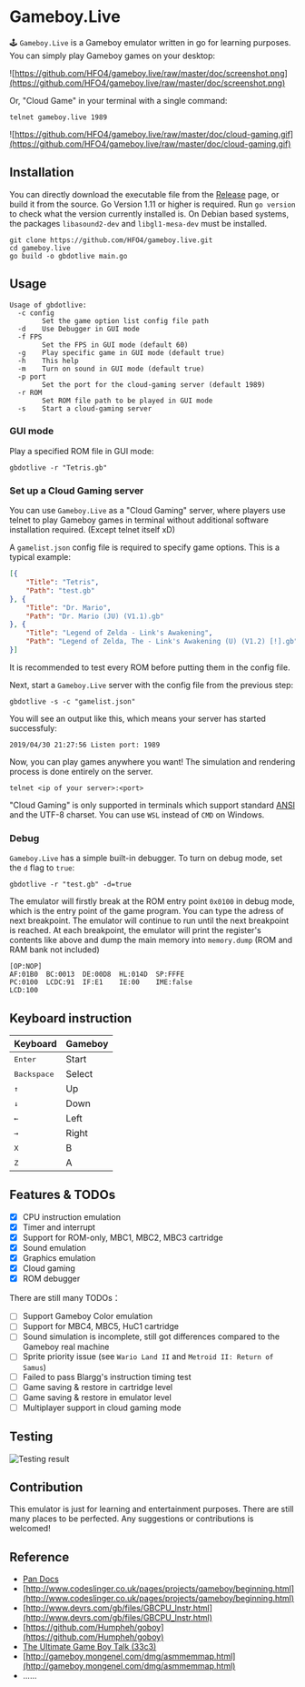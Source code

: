 # Gameboy.Live
🕹️ `Gameboy.Live` is a Gameboy emulator written in go for learning purposes. You can simply play Gameboy games on your desktop:

![https://github.com/HFO4/gameboy.live/raw/master/doc/screenshot.png](https://github.com/HFO4/gameboy.live/raw/master/doc/screenshot.png)

Or, "Cloud Game" in your terminal with a single command:

```
telnet gameboy.live 1989
```

![https://github.com/HFO4/gameboy.live/raw/master/doc/cloud-gaming.gif](https://github.com/HFO4/gameboy.live/raw/master/doc/cloud-gaming.gif)

## Installation

You can directly download the executable file from the [Release](https://github.com/HFO4/gameboy.live/releases) page, or build it from the source. Go Version 1.11 or higher is required. Run `go version` to check what the version currently installed is. On Debian based systems, the packages `libasound2-dev` and `libgl1-mesa-dev` must be installed.

```
git clone https://github.com/HFO4/gameboy.live.git
cd gameboy.live
go build -o gbdotlive main.go
```

## Usage

```
Usage of gbdotlive:
  -c config
        Set the game option list config file path
  -d    Use Debugger in GUI mode
  -f FPS
        Set the FPS in GUI mode (default 60)
  -g    Play specific game in GUI mode (default true)
  -h    This help
  -m    Turn on sound in GUI mode (default true)
  -p port
        Set the port for the cloud-gaming server (default 1989)
  -r ROM
        Set ROM file path to be played in GUI mode
  -s    Start a cloud-gaming server
```

### GUI mode

Play a specified ROM file in GUI mode:

```
gbdotlive -r "Tetris.gb" 
```

### Set up a Cloud Gaming server

You can use `Gameboy.Live` as a "Cloud Gaming" server, where players use telnet to play Gameboy games in terminal without additional software installation required. (Except telnet itself xD)

A `gamelist.json` config file is required to specify game options. This is a typical example:

```json
[{
	"Title": "Tetris",
	"Path": "test.gb"
}, {
	"Title": "Dr. Mario",
	"Path": "Dr. Mario (JU) (V1.1).gb"
}, {
	"Title": "Legend of Zelda - Link's Awakening",
	"Path": "Legend of Zelda, The - Link's Awakening (U) (V1.2) [!].gb"
}]

```

It is recommended to test every ROM before putting them in the config file.

Next, start a `Gameboy.Live` server with the config file from the previous step:

```
gbdotlive -s -c "gamelist.json"
```

You will see an output like this, which means your server has started successfuly:

```
2019/04/30 21:27:56 Listen port: 1989 
```

Now, you can play games anywhere you want! The simulation and rendering process is done entirely on the server.

```
telnet <ip of your server>:<port>
```

"Cloud Gaming" is only supported in terminals which support standard [ANSI](https://en.wikipedia.org/wiki/ANSI_escape_code) and the UTF-8 charset. You can use `WSL` instead of `CMD` on Windows.

### Debug

`Gameboy.Live` has a simple built-in debugger. To turn on debug mode, set the `d` flag to `true`:

```
gbdotlive -r "test.gb" -d=true
```

The emulator will firstly break at the ROM entry point `0x0100` in debug mode, which is the entry point of the game program. You can type the adress of next breakpoint. The emulator will continue to run until the next breakpoint is reached. At each breakpoint, the emulator will print the register's contents like above and dump the main memory into `memory.dump` (ROM and RAM bank not included)

```
[OP:NOP]
AF:01B0  BC:0013  DE:00D8  HL:014D  SP:FFFE   
PC:0100  LCDC:91  IF:E1    IE:00    IME:false 
LCD:100 
```

## Keyboard instruction

| Keyboard | Gameboy |
| -------- | ------- |
| <kbd>Enter</kbd>     | Start   |
|<kbd>Backspace</kbd>  | Select  |
| <kbd>↑</kbd>  | Up      |
|  <kbd>↓</kbd> | Down    |
|   <kbd>←</kbd> | Left    |
|   <kbd>→</kbd>  | Right   |
|    <kbd>X</kbd>  | B       |
|     <kbd>Z</kbd>     | A       |

## Features & TODOs

- [x] CPU instruction emulation
- [x] Timer and interrupt
- [x] Support for ROM-only, MBC1, MBC2, MBC3 cartridge
- [x] Sound emulation
- [x] Graphics emulation
- [x] Cloud gaming
- [x] ROM debugger

There are still many TODOs：

- [ ] Support Gameboy Color emulation
- [ ] Support for MBC4, MBC5, HuC1 cartridge
- [ ] Sound simulation is incomplete, still got differences compared to the Gameboy real machine
- [ ] Sprite priority issue (see `Wario Land II` and `Metroid II: Return of Samus`)
- [ ] Failed to pass Blargg's instruction timing test
- [ ] Game saving & restore in cartridge level
- [ ] Game saving & restore in emulator level
- [ ] Multiplayer support in cloud gaming mode

## Testing

![Testing result](https://github.com/HFO4/gameboy.live/raw/master/doc/Testing.jpg)

## Contribution

This emulator is just for learning and entertainment purposes. There are still many places to be perfected. Any suggestions or contributions is welcomed!

## Reference

* [Pan Docs](http://bgb.bircd.org/pandocs.htm)
* [http://www.codeslinger.co.uk/pages/projects/gameboy/beginning.html](http://www.codeslinger.co.uk/pages/projects/gameboy/beginning.html)
* [http://www.devrs.com/gb/files/GBCPU_Instr.html](http://www.devrs.com/gb/files/GBCPU_Instr.html)
* [https://github.com/Humpheh/goboy](https://github.com/Humpheh/goboy)
* [The Ultimate Game Boy Talk (33c3)](https://www.youtube.com/watch?v=HyzD8pNlpwI)
* [http://gameboy.mongenel.com/dmg/asmmemmap.html](http://gameboy.mongenel.com/dmg/asmmemmap.html)
* ......
